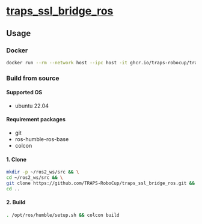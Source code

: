 <!-- Copyright 2024 TRAPS

Licensed under the Apache License, Version 2.0 (the "License");
you may not use this file except in compliance with the License.
You may obtain a copy of the License at

    http://www.apache.org/licenses/LICENSE-2.0

Unless required by applicable law or agreed to in writing, software
distributed under the License is distributed on an "AS IS" BASIS,
WITHOUT WARRANTIES OR CONDITIONS OF ANY KIND, either express or implied.
See the License for the specific language governing permissions and
limitations under the License. -->

# [traps_ssl_bridge_ros](./README.md)

## Usage

### Docker
```bash
docker run --rm --network host --ipc host -it ghcr.io/traps-robocup/traps_ssl_bridge_ros
```

### Build from source

#### Supported OS
- ubuntu 22.04

#### Requirement packages
- git
- ros-humble-ros-base
- colcon

#### 1. Clone
```bash
mkdir -p ~/ros2_ws/src && \
cd ~/ros2_ws/src && \
git clone https://github.com/TRAPS-RoboCup/traps_ssl_bridge_ros.git && \
cd ..
```
#### 2. Build
```bash
. /opt/ros/humble/setup.sh && colcon build
```